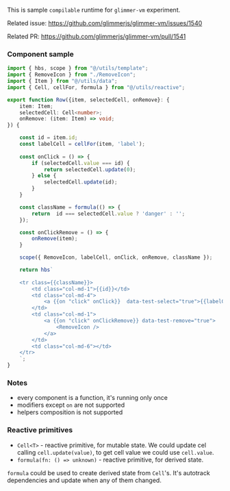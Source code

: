 This is sample `compilable` runtime for `glimmer-vm` experiment.

Related issue:
    https://github.com/glimmerjs/glimmer-vm/issues/1540

Related PR:
    https://github.com/glimmerjs/glimmer-vm/pull/1541


### Component sample

```ts
import { hbs, scope } from "@/utils/template";
import { RemoveIcon } from "./RemoveIcon";
import { Item } from "@/utils/data";
import { Cell, cellFor, formula } from "@/utils/reactive";

export function Row({item, selectedCell, onRemove}: {
    item: Item;
    selectedCell: Cell<number>;
    onRemove: (item: Item) => void;
}) {

    const id = item.id;
    const labelCell = cellFor(item, 'label');
    
    const onClick = () => {
        if (selectedCell.value === id) {
            return selectedCell.update(0);
        } else {
            selectedCell.update(id);
        }
    }

    const className = formula(() => {
        return  id === selectedCell.value ? 'danger' : '';
    });

    const onClickRemove = () => {
        onRemove(item);
    }

    scope({ RemoveIcon, labelCell, onClick, onRemove, className });

    return hbs`
    
    <tr class={{className}}>
        <td class="col-md-1">{{id}}</td>
        <td class="col-md-4">
            <a {{on "click" onClick}}  data-test-select="true">{{labelCell}}</a>
        </td>
        <td class="col-md-1">
            <a {{on "click" onClickRemove}} data-test-remove="true">
                <RemoveIcon />
            </a>
        </td>
        <td class="col-md-6"></td>
    </tr>
    `;
}

```

### Notes

* every component is a function, it's running only once
* modifiers except `on` are not supported
* helpers composition is not supported


### Reactive primitives

* `Cell<T>` - reactive primitive, for mutable state. We could update cel calling `cell.update(value)`, to get cell value we could use `cell.value`.
* `formula(fn: () => unknown)` - reactive primitive, for derived state.

`formula` could be used to create derived state from `Cell`'s. It's autotrack dependencies and update when any of them changed.